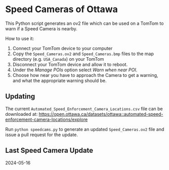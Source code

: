 # Speed Cameras of Ottawa

This Python script generates an ov2 file which can be used on a TomTom to
warn if a Speed Camera is nearby. 

How to use it:

  1. Connect your TomTom device to your computer
  2. Copy the `Speed_Cameras.ov2` and `Speed_Cameras.bmp` files to the map 
     directory (e.g. `USA_Canada`) on your TomTom
  3. Disconnect your TomTom device and allow it to reboot.
  4. Under the *Manage POIs* option select *Warn when near POI*. 
  5. Choose how near you have to approach the Camera
     to get a warning, and what the appropriate warning should be.

## Updating

The current `Automated_Speed_Enforcement_Camera_Locations.csv` file can be downloaded at:
https://open.ottawa.ca/datasets/ottawa::automated-speed-enforcement-camera-locations/explore

Run `python speedcams.py` to generate an updated `Speed_Cameras.ov2` file   and issue a pull request for the update.

## Last Speed Camera Update
2024-05-16

